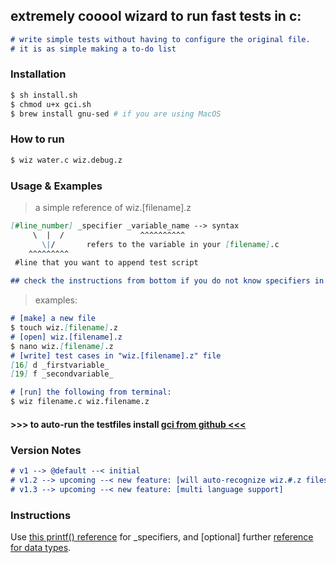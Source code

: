 ## extremely cooool wizard to run fast tests in c:

```md
# write simple tests without having to configure the original file.
# it is as simple making a to-do list
```
### Installation
```sh
$ sh install.sh
$ chmod u+x gci.sh
$ brew install gnu-sed # if you are using MacOS
```

### How to run
```sh
$ wiz water.c wiz.debug.z
```

### Usage & Examples

> a simple reference of wiz.[filename].z
```md
[#line_number] _specifier _variable_name --> syntax
     \  |  /                 ^^^^^^^^^^
       \|/       refers to the variable in your [filename].c
    ^^^^^^^^^
 #line that you want to append test script

## check the instructions from bottom if you do not know specifiers in c
```
> examples:
```md
# [make] a new file
$ touch wiz.[filename].z
# [open] wiz.[filename].z
$ nano wiz.[filename].z
# [write] test cases in "wiz.[filename].z" file
[16] d _firstvariable_ 
[19] f _secondvariable_

# [run] the following from terminal:
$ wiz filename.c wiz.filename.z
```
#### >>> to auto-run the testfiles install [gci from github <<<](https://github.com/windyskies/gci)


### Version Notes

```md
# v1 --> @default --< initial
# v1.2 --> upcoming --< new feature: [will auto-recognize wiz.#.z files]
# v1.3 --> upcoming --< new feature: [multi language support]
```

### Instructions

Use [this printf() reference](https://www.tutorialspoint.com/c_standard_library/c_function_printf.htm) for _specifiers, and [optional] further [reference for data types](https://www.tutorialspoint.com/cprogramming/c_data_types.htm).